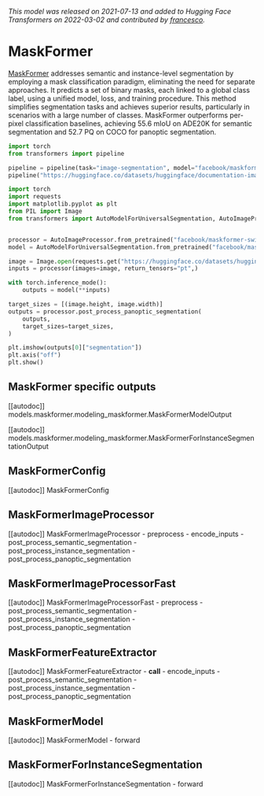 <!--Copyright 2022 The HuggingFace Team. All rights reserved.

Licensed under the Apache License, Version 2.0 (the "License"); you may not use this file except in compliance with
the License. You may obtain a copy of the License at

http://www.apache.org/licenses/LICENSE-2.0

Unless required by applicable law or agreed to in writing, software distributed under the License is distributed on
an "AS IS" BASIS, WITHOUT WARRANTIES OR CONDITIONS OF ANY KIND, either express or implied. See the License for the
specific language governing permissions and limitations under the License.

⚠️ Note that this file is in Markdown but contain specific syntax for our doc-builder (similar to MDX) that may not be
rendered properly in your Markdown viewer.

-->
*This model was released on 2021-07-13 and added to Hugging Face Transformers on 2022-03-02 and contributed by [francesco](https://huggingface.co/francesco).*

# MaskFormer

[MaskFormer](https://huggingface.co/papers/2107.06278) addresses semantic and instance-level segmentation by employing a mask classification paradigm, eliminating the need for separate approaches. It predicts a set of binary masks, each linked to a global class label, using a unified model, loss, and training procedure. This method simplifies segmentation tasks and achieves superior results, particularly in scenarios with a large number of classes. MaskFormer outperforms per-pixel classification baselines, achieving 55.6 mIoU on ADE20K for semantic segmentation and 52.7 PQ on COCO for panoptic segmentation.

<hfoptions id="usage">
<hfoption id="Pipeline">

```py
import torch
from transformers import pipeline

pipeline = pipeline(task="image-segmentation", model="facebook/maskformer-swin-base-coco", dtype="auto")
pipeline("https://huggingface.co/datasets/huggingface/documentation-images/resolve/main/pipeline-cat-chonk.jpeg")
```

</hfoption>
<hfoption id="AutoModel">

```py
import torch
import requests
import matplotlib.pyplot as plt
from PIL import Image
from transformers import AutoModelForUniversalSegmentation, AutoImageProcessor


processor = AutoImageProcessor.from_pretrained("facebook/maskformer-swin-base-coco")
model = AutoModelForUniversalSegmentation.from_pretrained("facebook/maskformer-swin-base-coco", dtype="auto")

image = Image.open(requests.get("https://huggingface.co/datasets/huggingface/documentation-images/resolve/main/pipeline-cat-chonk.jpeg", stream=True).raw)
inputs = processor(images=image, return_tensors="pt",)

with torch.inference_mode():
    outputs = model(**inputs)

target_sizes = [(image.height, image.width)]
outputs = processor.post_process_panoptic_segmentation(
    outputs,
    target_sizes=target_sizes,
)

plt.imshow(outputs[0]["segmentation"])
plt.axis("off")
plt.show()
```

</hfoption>
</hfoptions>

## MaskFormer specific outputs

[[autodoc]] models.maskformer.modeling_maskformer.MaskFormerModelOutput

[[autodoc]] models.maskformer.modeling_maskformer.MaskFormerForInstanceSegmentationOutput

## MaskFormerConfig

[[autodoc]] MaskFormerConfig

## MaskFormerImageProcessor

[[autodoc]] MaskFormerImageProcessor
    - preprocess
    - encode_inputs
    - post_process_semantic_segmentation
    - post_process_instance_segmentation
    - post_process_panoptic_segmentation

## MaskFormerImageProcessorFast

[[autodoc]] MaskFormerImageProcessorFast
    - preprocess
    - post_process_semantic_segmentation
    - post_process_instance_segmentation
    - post_process_panoptic_segmentation

## MaskFormerFeatureExtractor

[[autodoc]] MaskFormerFeatureExtractor
    - __call__
    - encode_inputs
    - post_process_semantic_segmentation
    - post_process_instance_segmentation
    - post_process_panoptic_segmentation

## MaskFormerModel

[[autodoc]] MaskFormerModel
    - forward

## MaskFormerForInstanceSegmentation

[[autodoc]] MaskFormerForInstanceSegmentation
    - forward

